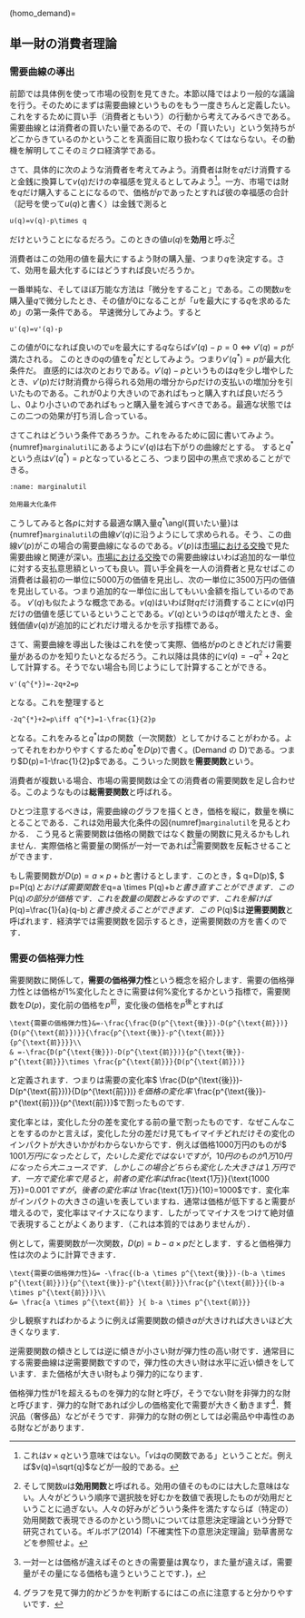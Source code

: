 

(homo_demand)=
## 単一財の消費者理論

### 需要曲線の導出

前節では具体例を使って市場の役割を見てきた。本節以降ではより一般的な議論を行う。そのためにまずは需要曲線というものをもう一度きちんと定義したい。これをするために買い手（消費者ともいう）の行動から考えてみるべきである。需要曲線とは消費者の買いたい量であるので、その「買いたい」という気持ちがどこからきているのかということを真面目に取り扱わなくてはならない。その動機を解明してこそのミクロ経済学である。

さて、具体的に次のような消費者を考えてみよう。消費者は財を$q$だけ消費すると金銭に換算して$v(q)$だけの幸福感を覚えるとしてみよう[^note0]。一方、市場では財を$q$だけ購入することになるので、価格が$p$であったとすれば彼の幸福感の合計（記号を使って$u(q)$と書く）は金銭で測ると

```{math}
u(q)=v(q)-p\times q
``` 

だけということになるだろう。このときの値$u(q)$を**効用**と呼ぶ[^note1]

[^note0]: これは$v\times q$という意味ではない。「$v$は$q$の関数である」ということだ。例えば$v(q)=\sqrt{q}$などが一般的である。
[^note1]: そして関数$u$は**効用関数**と呼ばれる。効用の値そのものには大した意味はない。人々がどういう順序で選択肢を好むかを数値で表現したものが効用だということに過ぎない。人々の好みがどういう条件を満たすならば（特定の）効用関数で表現できるのかという問いについては意思決定理論という分野で研究されている。ギルボア(2014)「不確実性下の意思決定理論」勁草書房などを参照せよ。

消費者はこの効用の値を最大にするよう財の購入量、つまり$q$を決定する。さて、効用を最大化するにはどうすれば良いだろうか。

一番単純な、そしてほぼ万能な方法は「微分をすること」である。この関数$u$を購入量$q$で微分したとき、その値が$0$になることが「$u$を最大にする$q$を求めるため」の第一条件である。
早速微分してみよう。すると

```{math}
u'(q)=v'(q)-p
``` 

この値が$0$になれば良いので$u$を最大にする$q$ならば$v'(q)-p=0\iff v'(q)=p$が満たされる。
このときの$q$の値を$q^{*}$だとしてみよう。つまり$v'(q^{*})=p$が最大化条件だ。
直感的には次のとおりである。$v'(q)-p$というものは$q$を少し増やしたとき、$v'(p)$だけ財消費から得られる効用の増分から$p$だけの支払いの増加分を引いたものである。これが$0$より大きいのであればもっと購入すれば良いだろうし、$0$より小さいのであればもっと購入量を減らすべきである。最適な状態ではこの二つの効果が打ち消し合っている。

さてこれはどういう条件であろうか。これをみるために図に書いてみよう。{numref}`marginalutil`にあるように$v'(q)$は右下がりの曲線だとする。
すると$q^{*}$という点は$v'(q^{*})=p$となっているところ、つまり図中の黒点で求めることができる。

```{figure} ./ch1_img/marginalutil_ch1.svg
:name: marginalutil

効用最大化条件
```

こうしてみると各$p$に対する最適な購入量$q^{*}$\angl{買いたい量}は{numref}`marginalutil`の曲線$v'(q)$に沿うようにして求められる。そう、この曲線$v'(p)$がこの場合の需要曲線になるのである。$v'(p)$は[市場における交換](ch1.2.md)で見た需要曲線と関連が深い。[市場における交換](ch1.2.md)での需要曲線はいわば追加的な一単位に対する支払意思額といっても良い。買い手全員を一人の消費者と見なせばこの消費者は最初の一単位に5000万の価値を見出し、次の一単位に3500万円の価値を見出している。つまり追加的な一単位に出してもいい金額を指しているのである。
$v'(q)$も似たような概念である。$v(q)$はいわば財$q$だけ消費することに$v(q)$円だけの価値を感じているということである。$v'(q)$というのは$q$が増えたとき、金銭価値$v(q)$が追加的にどれだけ増えるかを示す指標である。

さて、需要曲線を導出した後はこれを使って実際、価格が$p$のときどれだけ需要量があるのかを知りたいとなるだろう。これ以降は具体的に$v(q)=-q^{2}+2 q$として計算する。そうでない場合も同じようにして計算することができる。

```{math}
v'(q^{*})=-2q+2=p
```
となる。これを整理すると
```{math}
-2q^{*}+2=p\iff q^{*}=1-\frac{1}{2}p
```
となる。これをみると$q^{*}$は$p$の関数（一次関数）としてかけることがわかる。よってそれをわかりやすくするため$q^{*}$を$D(p)$で書く。(Demand の D)である。つまり$D(p)=1-\frac{1}{2}p$である。こういった関数を**需要関数**という。

消費者が複数いる場合、市場の需要関数は全ての消費者の需要関数を足し合わせる。このようなものは**総需要関数**と呼ばれる。

ひとつ注意するべきは，需要曲線のグラフを描くとき，価格を縦に，数量を横にとることである．これは効用最大化条件の図{numref}`marginalutil`を見るとわかる．
こう見ると需要関数は価格の関数ではなく数量の関数に見えるかもしれません．実際価格と需要量の関係が一対一であれば[^note5]需要関数を反転させることができます．

[^note5]:一対一とは価格が違えばそのときの需要量は異なり，また量が違えば，需要量がその量になる価格も違うということです．}，


もし需要関数が$D(p)=a \times p+b$と書けるとします．このとき，$ q=D(p)$, $ p=P(q)$とおけば需要関数を$q=a \times P(q)+b$と書き直すことができます．この$P(q)$の部分が価格です．これを数量の関数とみなすのです．これを解けば$P(q)=\frac{1}{a}(q-b)$と書き換えることができます．この$ P(q)$は**逆需要関数**と呼ばれます．経済学では需要関数を図示するとき，逆需要関数の方を書くのです．

### 需要の価格弾力性

需要関数に関係して，**需要の価格弾力性**という概念を紹介します．需要の価格弾力性とは価格が$1\%$変化したときに需要は何$\%$変化するかという指標で，需要関数を$D(p)$，変化前の価格を$p^{\text{前}}$，変化後の価格を$p^{\text{後}}$とすれば
```{math}
\text{需要の価格弾力性}&=-\frac{\frac{D(p^{\text{後}})-D(p^{\text{前}})}{D(p^{\text{前}})}}{\frac{p^{\text{後}}-p^{\text{前}}}{p^{\text{前}}}}\\
& =-\frac{D(p^{\text{後}})-D(p^{\text{前}})}{p^{\text{後}}-p^{\text{前}}}\times \frac{p^{\text{前}}}{D(p^{\text{前}})}
``` 
と定義されます．つまりは需要の変化率$ \frac{D(p^{\text{後}})-D(p^{\text{前}})}{D(p^{\text{前}})}$を価格の変化率$ \frac{p^{\text{後}}-p^{\text{前}}}{p^{\text{前}}}$で割ったものです.

変化率とは，変化した分の差を変化する前の量で割ったものです．なぜこんなことをするのかと言えば，変化した分の差だけ見てもイマイチどれだけその変化のインパクトが大きいかがわからないからです．例えば価格$1000$万円のものが$ 1001$万円になったとして，たいした変化ではないですが，$10$円のものが$1$万$10$円になったら大ニュースです．しかしこの場合どちらも変化した大きさは１万円です．一方で変化率で見ると，前者の変化率は$\frac{\text{1万}}{\text{1000万}}=0.001$ですが，後者の変化率は$ \frac{\text{1万}}{10}=1000$です．変化率がインパクトの大きさの違いを表していますね．通常は価格が低下すると需要が増えるので，変化率はマイナスになります．したがってマイナスをつけて絶対値で表現することがよくあります．（これは本質的ではありませんが）．

例として，需要関数が一次関数，$D(p)=b-a \times p$だとします．すると価格弾力性は次のように計算できます．
```{math}
\text{需要の価格弾力性}&= -\frac{(b-a \times p^{\text{後}})-(b-a \times p^{\text{前}})}{p^{\text{後}}-p^{\text{前}}}\frac{p^{\text{前}}}{(b-a \times p^{\text{前}})}\\
&= \frac{a \times p^{\text{前}} }{ b-a \times p^{\text{前}}}
```
少し観察すればわかるように例えば需要関数の傾き$a$が大きければ大きいほど大きくなります.

逆需要関数の傾きとしては逆に傾きが小さい財が弾力性の高い財です．通常目にする需要曲線は逆需要関数ですので，弾力性の大きい財は水平に近い傾きをしています．また価格が大きい財もより弾力的になります．

価格弾力性が$1$を超えるものを弾力的な財と呼び，そうでない財を非弾力的な財と呼びます．弾力的な財であれば少しの価格変化で需要が大きく動きます[^note2]．贅沢品（奢侈品）などがそうです．非弾力的な財の例としては必需品や中毒性のある財などがあります．

[^note2]: グラフを見て弾力的かどうかを判断するにはこの点に注意すると分かりやすいです．

